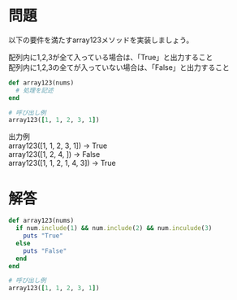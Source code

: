 # 問題
以下の要件を満たすarray123メソッドを実装しましょう。  

配列内に1,2,3が全て入っている場合は、「True」と出力すること  
配列内に1,2,3の全てが入っていない場合は、「False」と出力すること  
```Ruby
def array123(nums)
  # 処理を記述
end

# 呼び出し例
array123([1, 1, 2, 3, 1])
```
出力例  
array123([1, 1, 2, 3, 1]) → True  
array123([1, 2, 4, ]) → False  
array123([1, 1, 2, 1, 4, 3]) → True  

# 解答
```Ruby
def array123(nums)
  if num.include(1) && num.include(2) && num.inculude(3)
    puts "True"
  else
    puts "False"
  end
end

# 呼び出し例
array123([1, 1, 2, 3, 1])
```
